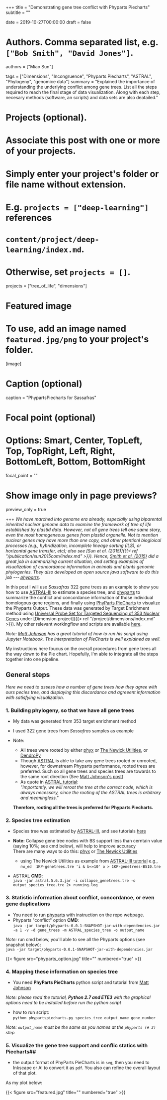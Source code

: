 +++
title = "Demonstrating gene tree conflict with Phyparts Piecharts"
subtitle = ""

date = 2019-10-27T00:00:00
draft = false

# Authors. Comma separated list, e.g. `["Bob Smith", "David Jones"]`.
authors = ["Miao Sun"]

tags = ["Dimensions", "Incongruence", "Phyparts Piecharts", "ASTRAL", "Phylogeny", "genomice data"]
summary = "Explained the importance of understanding the underlying conflict among gene trees. List all the steps required to reach the final stage of data visualization. Along with each step, necesary methods (software, an scripts) and data sets are also deatailed."

# Projects (optional).
#   Associate this post with one or more of your projects.
#   Simply enter your project's folder or file name without extension.
#   E.g. `projects = ["deep-learning"]` references 
#   `content/project/deep-learning/index.md`.
#   Otherwise, set `projects = []`.
 projects = ["tree_of_life", "dimensions"]

# Featured image
# To use, add an image named `featured.jpg/png` to your project's folder. 
[image]
  # Caption (optional)
  caption = "PhypartsPiecharts for Sassafras"

  # Focal point (optional)
  # Options: Smart, Center, TopLeft, Top, TopRight, Left, Right, BottomLeft, Bottom, BottomRight
  focal_point = ""

  # Show image only in page previews?
  preview_only = true

+++
_We have marched into genome era already, especially using biparental inherited nuclear genome data to examine the framework of tree of life established by plastid data. However, not all gene trees tell one same story, even the most homogeneous genes from plastid organelle. Not to mention nuclear genes may have more than one copy, and other ptentionl biogloical processes (e.g., hybridization, incomplete lineage sorting (ILS), or horizontal gene transfer, etc); also see [Sun et al. (2015)]({{< ref "/publication/sun2015com/index.md" >}}). Hence, [Smith et al. (2015)](https://bmcevolbiol.biomedcentral.com/articles/10.1186/s12862-015-0423-0) did a great job in summarizing current situation, and setting examples of visualization of concordance information in animals and plants genomic phylogenies. They also developed an open source java software to do this job --- [phyparts](https://bitbucket.org/blackrim/phyparts)._  

  In this post I will use _Sassafras_ 322 gene trees as an example to show you how to use [ASTRAL-III](https://bmcbioinformatics.biomedcentral.com/articles/10.1186/s12859-018-2129-y) to estimate a species tree, and [phyparts](https://bitbucket.org/blackrim/phyparts) to summarize the conflict and concordance information of those individual homologous gene regions, and finally using [PhyParts PieCharts](https://github.com/mossmatters/MJPythonNotebooks/blob/master/PhyParts_PieCharts.ipynb) to visualize the Phyparts Output. These data was generated by Target Enrichment method using [Universal Probe Set for Targeted Sequencing of 353 Nuclear Genes](https://academic.oup.com/sysbio/article/68/4/594/5237557) under [Dimension project]({{< ref "/project/dimensions/index.md" >}}). My other relevant workingflow and scripts are available [here](https://github.com/Cactusolo/IESHTSTE).

*Note: [Matt Johnson](https://github.com/mossmatters/MJPythonNotebooks/blob/master/PhyParts_PieCharts.ipynb) has a great tutorial of how to run his script using Jupyter Notebook. The interpretation of PieCharts is well explained as well.*

My instructions here foucus on the overall procedures from gene trees all the way down to the Pie chart. Hopefully, I'm able to integrate all the steps together into one pipeline.


## General steps  

_Here we need to assess how a number of gene trees how they agree with ours pecies tree, and displaying this discordance and agreeent information with satisfying visualization._ 

### 1. Building phylogeny, so that we have all gene trees  
  - My data was generated from 353 target enrichment method
  - I used 322 gene trees from _Sassafras_ samples as example
  - Note:  
    + All trees were rooted by either [phyx](https://github.com/FePhyFoFum/phyx) or [The Newick Utilities](https://github.com/tjunier/newick_utils/wiki), or [DendroPy](https://pypi.org/project/DendroPy/)  
    + Though [ASTRAL](https://github.com/smirarab/ASTRAL/blob/master/astral-tutorial.md#running-with-unresolved-gene-trees) is able to take any gene trees rooted or unrooted, however, for downstream Phyparts performance, rooted trees are preferred. Such so all gene trees and species trees are towards to the same root direction (See [Matt Johnson's post](https://github.com/mossmatters/MJPythonNotebooks/blob/master/PhyParts_PieCharts.ipynb)).
    + As quote in [ASTRAL tutorial](https://github.com/smirarab/ASTRAL/blob/master/astral-tutorial.md#running-with-unresolved-gene-trees):   
    _"Importantly, we will reroot the tree at the correct node, which is always necessary, since the rooting of the ASTRAL trees is arbitrary and meaningless."_  
    
    **Therefore, rooting all the trees is preferred for Phyparts Piecharts.**
  
### 2. Species tree estimation  

  - Species tree was estimated by [ASTRAL-III](https://bmcbioinformatics.biomedcentral.com/articles/10.1186/s12859-018-2129-y), and see tutorials [here](https://github.com/smirarab/ASTRAL/blob/master/astral-tutorial.md#running-on-the-sample-mammalian-dataset)
  - **Note:** Collapse gene tree nodes with BS support less than cerntain value (saying 10%; see cmd below), will help to improve accuracy  
  There are many ways to do this: [phyx](https://github.com/FePhyFoFum/phyx) or [The Newick Utilities](https://github.com/tjunier/newick_utils/wiki)  
    + using The Newick Utilities as example from [ASTRAL-III tutorial](https://bmcbioinformatics.biomedcentral.com/articles/10.1186/s12859-018-2129-y) 
      e.g., `nw_ed  1KP-genetrees.tre 'i & b<=10' o > 1KP-genetrees-BS10.tre`  
      
  - ASTRAL **CMD**:  
    `java -jar astral.5.6.3.jar -i collapse_genetrees.tre -o output_species_tree.tre 2> running.log`  
    
### 3. Statistic information about conflict, concordance, or even gene duplications 

  - You need to run  [phyparts](https://bitbucket.org/blackrim/phyparts/src/master/) with instruction on the repo webpage.
  - Phyparts "conflict" option **CMD**:  
    `java -jar target/phyparts-0.0.1-SNAPSHOT-jar-with-dependencies.jar -a 1 -v -d gene_trees -m ASTRAL_species_tree -o output_name`  
    
  _Note:_ run cmd below, you'll able to see all the Phyparts options (see snapshot below):  
      `java -jar target/phyparts-0.0.1-SNAPSHOT-jar-with-dependencies.jar`
  
  {{< figure src="phyparts_option.jpg" title="" numbered="true" >}}
### 4. Mapping these information on species tree
  - You need **PhyParts PieCharts** python script and tutorial from [Matt Johnson](https://github.com/mossmatters/MJPythonNotebooks/blob/master/PhyParts_PieCharts.ipynb)  
  
_Note: please read the tutorial, **Python 2.7 and ETE3** with the graphical options need to be installed before run the python script_  
  
  - how to run script:  
    `python phypartspiecharts.py species_tree output_name gene_number`  
    
  *Note: `output_name` must be the same as you names at the `phyparts (# 3)` step*  
    
### 5. Visualize the gene tree support and conflic statics with Piecharts##
  - the output format of PhyParts PieCharts is in `svg`, then you need to Inkscape or AI to convert it as `pdf`. You also can refine the overall layout of that plot.  
  
  As my plot below:  

{{< figure src="featured.jpg" title="" numbered="true" >}}



